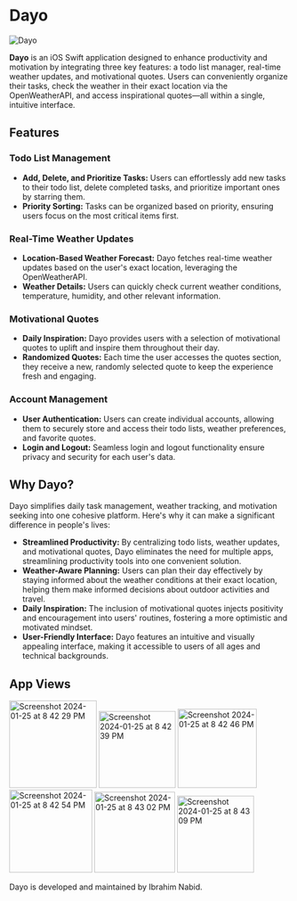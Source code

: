 # Dayo

![Dayo](https://github.com/IbrahimNabid/Dayo/assets/79735610/ce35505a-bfd1-490e-8b86-00299ceaca86)

**Dayo** is an iOS Swift application designed to enhance productivity and motivation by integrating three key features: a todo list manager, real-time weather updates, and motivational quotes. Users can conveniently organize their tasks, check the weather in their exact location via the OpenWeatherAPI, and access inspirational quotes—all within a single, intuitive interface.

## Features

### Todo List Management

- **Add, Delete, and Prioritize Tasks:** Users can effortlessly add new tasks to their todo list, delete completed tasks, and prioritize important ones by starring them.
- **Priority Sorting:** Tasks can be organized based on priority, ensuring users focus on the most critical items first.

### Real-Time Weather Updates

- **Location-Based Weather Forecast:** Dayo fetches real-time weather updates based on the user's exact location, leveraging the OpenWeatherAPI.
- **Weather Details:** Users can quickly check current weather conditions, temperature, humidity, and other relevant information.

### Motivational Quotes

- **Daily Inspiration:** Dayo provides users with a selection of motivational quotes to uplift and inspire them throughout their day.
- **Randomized Quotes:** Each time the user accesses the quotes section, they receive a new, randomly selected quote to keep the experience fresh and engaging.

### Account Management

- **User Authentication:** Users can create individual accounts, allowing them to securely store and access their todo lists, weather preferences, and favorite quotes.
- **Login and Logout:** Seamless login and logout functionality ensure privacy and security for each user's data.

## Why Dayo?

Dayo simplifies daily task management, weather tracking, and motivation seeking into one cohesive platform. Here's why it can make a significant difference in people's lives:

- **Streamlined Productivity:** By centralizing todo lists, weather updates, and motivational quotes, Dayo eliminates the need for multiple apps, streamlining productivity tools into one convenient solution.
- **Weather-Aware Planning:** Users can plan their day effectively by staying informed about the weather conditions at their exact location, helping them make informed decisions about outdoor activities and travel.
- **Daily Inspiration:** The inclusion of motivational quotes injects positivity and encouragement into users' routines, fostering a more optimistic and motivated mindset.
- **User-Friendly Interface:** Dayo features an intuitive and visually appealing interface, making it accessible to users of all ages and technical backgrounds.

## App Views
<img width="157" alt="Screenshot 2024-01-25 at 8 42 29 PM" src="https://github.com/IbrahimNabid/Dayo/assets/79735610/70bf88bf-b47a-4b97-8b78-78d3902e6ef4">
<img width="138" alt="Screenshot 2024-01-25 at 8 42 39 PM" src="https://github.com/IbrahimNabid/Dayo/assets/79735610/140cf33d-0395-4447-b573-f2ea8a00faee">
<img width="142" alt="Screenshot 2024-01-25 at 8 42 46 PM" src="https://github.com/IbrahimNabid/Dayo/assets/79735610/e0468598-fbc7-4026-98ad-f0e7acc79a2a">
<img width="149" alt="Screenshot 2024-01-25 at 8 42 54 PM" src="https://github.com/IbrahimNabid/Dayo/assets/79735610/3637e4d9-6662-4d9d-8372-82c06014aee6">
<img width="145" alt="Screenshot 2024-01-25 at 8 43 02 PM" src="https://github.com/IbrahimNabid/Dayo/assets/79735610/b0dbfc43-987e-4891-90ff-293516488395">
<img width="138" alt="Screenshot 2024-01-25 at 8 43 09 PM" src="https://github.com/IbrahimNabid/Dayo/assets/79735610/c571fe27-33d6-4637-b32e-ff050c02367e">


Dayo is developed and maintained by Ibrahim Nabid.
